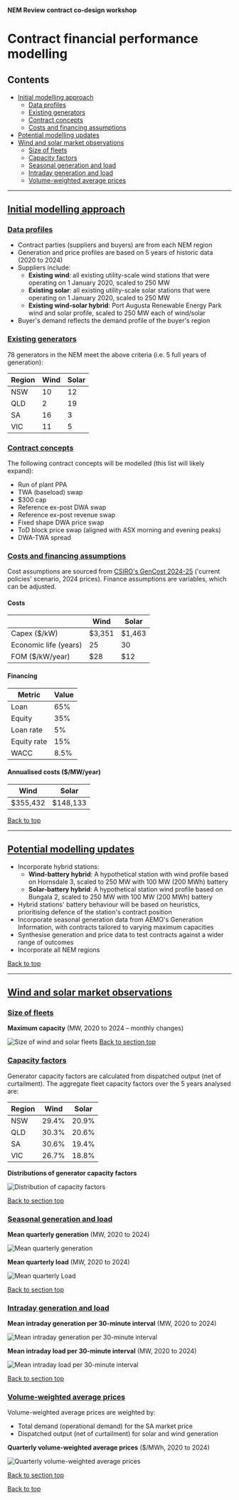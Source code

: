 #### **NEM Review contract co-design workshop**

# Contract financial performance modelling<a name="contract-financial-performance-modelling"></a>

<a name="top"></a>
<a name="contents"></a>
## Contents

* [Initial modelling approach](#initial-modelling-approach)
  * [Data profiles](#data-profiles)
  * [Existing generators](#existing-generators)
  * [Contract concepts](#contract-concepts)
  * [Costs and financing assumptions](#costs-and-financing-assumptions)
* [Potential modelling updates](#potential-modelling-updates)
* [Wind and solar market observations](#wind-and-solar-market-observations)
  * [Size of fleets](#size-of-fleets)
  * [Capacity factors](#capacity-factors)
  * [Seasonal generation and load](#seasonal-generation-and-load)
  * [Intraday generation and load](#intraday-generation-and-load)
  * [Volume-weighted average prices](#volume-weighted-average-prices)

---

## [Initial modelling approach](#initial-modelling-approach)
<a name="initial-modelling-approach"></a>

### [Data profiles](#data-profiles)
<a name="data-profiles"></a>

* Contract parties (suppliers and buyers) are from each NEM region
* Generation and price profiles are based on 5 years of historic data (2020 to 2024)
* Suppliers include:
  - **Existing wind**: all existing utility-scale wind stations that were operating on 1 January 2020, scaled to 250 MW
  - **Existing solar**: all existing utility-scale solar stations that were operating on 1 January 2020, scaled to 250 MW
  - **Existing wind-solar hybrid**: Port Augusta Renewable Energy Park wind and solar profile, scaled to 250 MW each of wind/solar
* Buyer's demand reflects the demand profile of the buyer's region

### [Existing generators](#existing-generators)
<a name="existing-generators"></a>

78 generators in the NEM meet the above criteria (i.e. 5 full years of generation):

| Region | Wind | Solar |
|-|-|-|
| NSW | 10 | 12 |
| QLD | 2 | 19 |
| SA | 16 | 3 |
| VIC | 11 | 5 |

### [Contract concepts](#contract-concepts)
<a name="contract-concepts"></a>

The following contract concepts will be modelled (this list will likely expand):
* Run of plant PPA
* TWA (baseload) swap
* $300 cap
* Reference ex-post DWA swap
* Reference ex-post revenue swap
* Fixed shape DWA price swap
* ToD block price swap (aligned with ASX morning and evening peaks)
* DWA-TWA spread

### [Costs and financing assumptions](#costs-and-financing-assumptions)
<a name="costs-and-financing-assumptions"></a>

Cost assumptions are sourced from [CSIRO's GenCost 2024-25](https://www.csiro.au/en/research/technology-space/energy/Electricity-transition/GenCost) ('current policies' scenario, 2024 prices). Finance assumptions are variables, which can be adjusted.

#### Costs

| | Wind | Solar |
|-|-|-|
| Capex (\$/kW) | $3,351 | $1,463 |
| Economic life (years) | 25 | 30 |
| FOM (\$/kW/year) | $28 | $12 |

#### Financing

| Metric | Value |
|-|-|
| Loan | 65% |
| Equity | 35% |
| Loan rate | 5% |
| Equity rate | 15% |
| WACC | 8.5% |

#### Annualised costs ($/MW/year)

| Wind | Solar |
|-|-|
| $355,432 | $148,133 |



[Back to top](#top)

---

## [Potential modelling updates](#potential-modelling-updates)
<a name="potential-modelling-updates"></a>

* Incorporate hybrid stations:
  * **Wind-battery hybrid**: A hypothetical station with wind profile based on Hornsdale 3, scaled to 250 MW with 100 MW (200 MWh) battery
  * **Solar-battery hybrid**: A hypothetical station wind profile based on Bungala 2, scaled to 250 MW with 100 MW (200 MWh) battery
* Hybrid stations' battery behaviour will be based on heuristics, prioritising defence of the station's contract position
* Incorporate seasonal generation data from AEMO's Generation Information, with contracts tailored to varying maximum capacities
* Synthesise generation and price data to test contracts against a wider range of outcomes
* Incorporate all NEM regions

[Back to top](#top)

---

## [Wind and solar market observations](#wind-and-solar-market-observations)
<a name="wind-and-solar-market-observations"></a>

### [Size of fleets](#size-of-fleets)
<a name="size-of-fleets"></a>

**Maximum capacity** (MW, 2020 to 2024 – monthly changes)

![Size of wind and solar fleets](./charts/growth_of_fleet.png)
[Back to section top](#wind-and-solar-market-observations)

### [Capacity factors](#capacity-factors)
<a name="capacity-factors"></a>

Generator capacity factors are calculated from dispatched output (net of curtailment). The aggregate fleet capacity factors over the 5 years analysed are:

| Region | Wind | Solar |
|-|-|-|
| NSW | 29.4% | 20.9% |
| QLD | 30.3% | 20.6% |
| SA | 30.6% | 19.4% |
| VIC | 26.7% | 18.8% |

**Distributions of generator capacity factors**

![Distribution of capacity factors](./charts/fleet_capacity_factors.png)

[Back to section top](#wind-and-solar-market-observations)

### [Seasonal generation and load](#seasonal-generation-and-load)
<a name="seasonal-generation-and-load"></a>

**Mean quarterly generation** (MW, 2020 to 2024)

![Mean quarterly generation](./charts/mean_quarterly_generation.png)

**Mean quarterly load** (MW, 2020 to 2024)

![Mean quarterly Load](./charts/mean_quarterly_load.png)

[Back to section top](#wind-and-solar-market-observations)

### [Intraday generation and load](#intraday-generation-and-load)
<a name="intraday-generation-and-load"></a>

**Mean intraday generation per 30-minute interval** (MW, 2020 to 2024)

![Mean intraday generation per 30-minute interval](./charts/mean_intraday_generation.png)

**Mean intraday load per 30-minute interval** (MW, 2020 to 2024)

![Mean intraday load per 30-minute interval](./charts/mean_intraday_load.png)

[Back to section top](#wind-and-solar-market-observations)

### [Volume-weighted average prices](#volume-weighted-average-prices)
<a name="volume-weighted-average-prices"></a>

Volume-weighted average prices are weighted by:
* Total demand (operational demand) for the SA market price
* Dispatched output (net of curtailment) for solar and wind generation

**Quarterly volume-weighted average prices** ($/MWh, 2020 to 2024)

![Quarterly volume-weighted average prices](./charts/vwa_prices_quarterly.png)

[Back to section top](#wind-and-solar-market-observations)

[Back to top](#top)